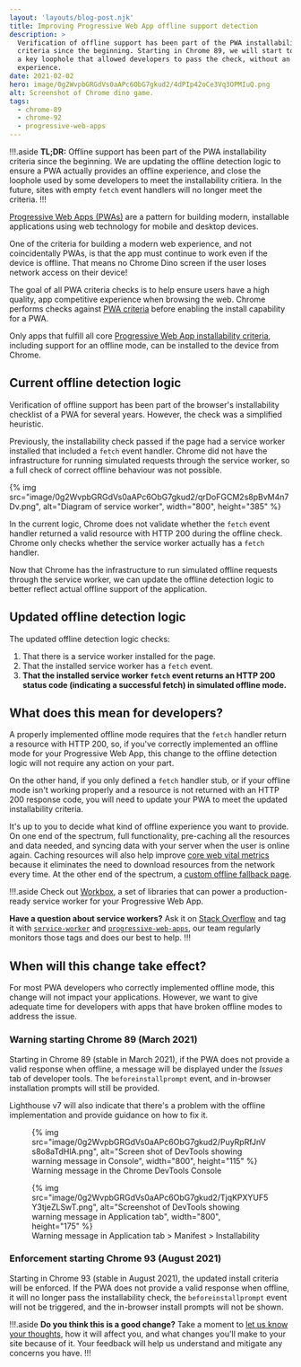 ```yaml
---
layout: 'layouts/blog-post.njk'
title: Improving Progressive Web App offline support detection
description: >
  Verification of offline support has been part of the PWA installability
  criteria since the beginning. Starting in Chrome 89, we will start to close
  a key loophole that allowed developers to pass the check, without an offline
  experience.
date: 2021-02-02
hero: image/0g2WvpbGRGdVs0aAPc6ObG7gkud2/4dPIp42oCe3Vq3OPMIuQ.png
alt: Screenshot of Chrome dino game.
tags:
  - chrome-89
  - chrome-92
  - progressive-web-apps
---
```



!!!.aside
**TL;DR:** Offline support has been part of the PWA installability criteria
since the beginning. We are updating the offline detection logic to ensure a
PWA actually provides an offline experience, and close the loophole used by
some developers to meet the installability critiera. In the future,
sites with empty `fetch` event handlers will no longer meet the criteria.
!!!

[Progressive Web Apps (PWAs)](https://web.dev/pwa/) are a pattern for
building modern, installable applications using web technology for mobile and
desktop devices.

One of the criteria for building a modern web experience, and not
coincidentally PWAs, is that the app must continue to work even if the device
is offline.  That means no Chrome Dino screen if the user loses network
access on their device!

The goal of all PWA criteria checks is to help ensure users have a high
quality, app competitive experience when browsing the web. Chrome performs
checks against [PWA criteria][pwa-criteria] before enabling the install
capability for a PWA.

Only apps that fulfill all core
[Progressive Web App installability criteria][pwa-criteria], including support
for an offline mode, can be installed to the device from Chrome.

## Current offline detection logic

Verification of offline support has been part of the browser's installability
checklist of a PWA for several years. However, the check was a simplified
heuristic.

Previously, the installability check passed if the page had a service worker
installed that included a `fetch` event handler.  Chrome did not have the
infrastructure for running simulated requests through the service worker, so
a full check of correct offline behaviour was not possible.

{% img src="image/0g2WvpbGRGdVs0aAPc6ObG7gkud2/qrDoFGCM2s8pBvM4n7Dv.png", alt="Diagram of service worker", width="800", height="385" %}

In the current logic, Chrome does not validate whether the `fetch` event
handler returned a valid resource with HTTP 200 during the offline check.
Chrome only checks whether the service worker actually has a `fetch` handler.

Now that Chrome has the infrastructure to run simulated offline requests
through the service worker, we can update the offline detection logic to
better reflect actual offline support of the application.

## Updated offline detection logic

The updated offline detection logic checks:

1) That there is a service worker installed for the page.
2) That the installed service worker has a `fetch` event.
3) **That the installed service worker `fetch` event returns an HTTP 200
   status code (indicating a successful fetch) in simulated offline mode.**

## What does this mean for developers?

A properly implemented offline mode requires that the `fetch` handler return
a resource with HTTP 200, so, if you've correctly implemented an offline mode
for your Progressive Web App, this change to the offline detection logic will
not require any action on your part.

On the other hand, if you only defined a `fetch` handler stub, or if your
offline mode isn't working properly and a resource is not returned with an
HTTP 200 response code, you will need to update your PWA to meet the updated
installability criteria.

It's up to you to decide what kind of offline experience you want to provide.
On one end of the spectrum, full functionality, pre-caching all the resources
and data needed, and syncing data with your server when the user is online
again. Caching resources will also help improve [core web vital metrics][cwv]
because it eliminates the need to download resources from the network every
time. At the other end of the spectrum, a
[custom offline fallback page][offline-fallback].

!!!.aside
Check out [Workbox][workbox], a set of libraries that can power a production-ready service worker for your Progressive Web App.

**Have a question about service workers?** Ask it on [Stack Overflow][so] and tag
it with [`service-worker`][so-sw] and [`progressive-web-apps`][so-pwa], our team regularly monitors
those tags and does our best to help.
!!!

[so-pwa]: https://stackoverflow.com/questions/tagged/progressive-web-apps
[so-sw]: https://stackoverflow.com/questions/tagged/service-worker

## When will this change take effect?

For most PWA developers who correctly implemented offline mode, this change
will not impact your applications.  However, we want to give adequate time
for developers with apps that have broken offline modes to address the issue.

### Warning starting Chrome 89 (March 2021)

Starting in Chrome 89 (stable in March 2021), if the PWA does not provide a
valid response when offline, a message will be displayed under the *Issues*
tab of developer tools. The `beforeinstallprompt` event, and in-browser
installation prompts will still be provided.

Lighthouse v7 will also indicate that there's a problem with the
offline implementation and provide guidance on how to fix it.

<figure>
  {% img src="image/0g2WvpbGRGdVs0aAPc6ObG7gkud2/PuyRpRfJnVs8o8aTdHlA.png", alt="Screen shot of DevTools showing warning message in Console", width="800", height="115" %}
  <figcaption>
    Warning message in the Chrome DevTools Console
  </figcaption>
</figure>

<figure>
  {% img src="image/0g2WvpbGRGdVs0aAPc6ObG7gkud2/TjqKPXYUF5Y3tjeZLSwT.png", alt="Screenshot of DevTools showing warning message in Application tab", width="800", height="175" %}
  <figcaption>
    Warning message in Application tab &gt; Manifest &gt; Installability
  </figcaption>
</figure>

### Enforcement starting Chrome 93 (August 2021)

Starting in Chrome 93 (stable in August 2021), the updated install criteria
will be enforced. If the PWA does not provide a valid response when offline,
it will no longer pass the installability check, the `beforeinstallprompt`
event will not be triggered, and the in-browser install prompts will not be
shown.

!!!.aside
**Do you think this is a good change?** Take a moment to
[let us know your thoughts](https://goo.gle/pwa-offline-feedback), how it
will affect you, and what changes you'll make to your site because of it.
Your feedback will help us understand and mitigate any concerns you have.
!!!

[pwa-criteria]: https://web.dev/install-criteria/
[cwv]: https://web.dev/vitals/
[offline-fallback]: https://web.dev/offline-fallback-page/
[so]: https://stackoverflow.com/
[workbox]: https://developers.google.com/web/tools/workbox
